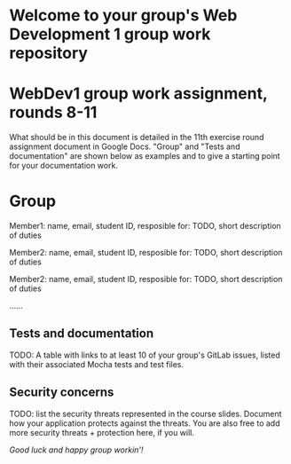 # Welcome to your group's Web Development 1 group work repository

# WebDev1 group work assignment, rounds 8-11

What should be in this document is detailed in the 11th exercise round assignment document in Google Docs. "Group" and "Tests and documentation" are shown below as examples and to give a starting point for your documentation work.

# Group 

Member1:  name, email, student ID, 
resposible for: TODO, short description of duties 

Member2:  name, email, student ID, 
resposible for: TODO, short description of duties 


Member2:  name, email, student ID, 
resposible for: TODO, short description of duties 

......


## Tests and documentation

TODO: A table with links to at least 10 of your group's GitLab issues, listed with their associated Mocha tests and test files.

## Security concerns

TODO: list the security threats represented in the course slides.
Document how your application protects against the threats.
You are also free to add more security threats + protection here, if you will.


_Good luck and happy group workin'!_
